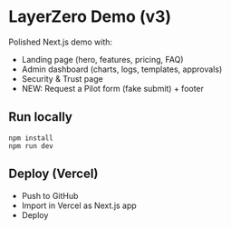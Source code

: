 # LayerZero Demo (v3)

Polished Next.js demo with:
- Landing page (hero, features, pricing, FAQ)
- Admin dashboard (charts, logs, templates, approvals)
- Security & Trust page
- NEW: Request a Pilot form (fake submit) + footer

## Run locally
```
npm install
npm run dev
```

## Deploy (Vercel)
- Push to GitHub
- Import in Vercel as Next.js app
- Deploy
